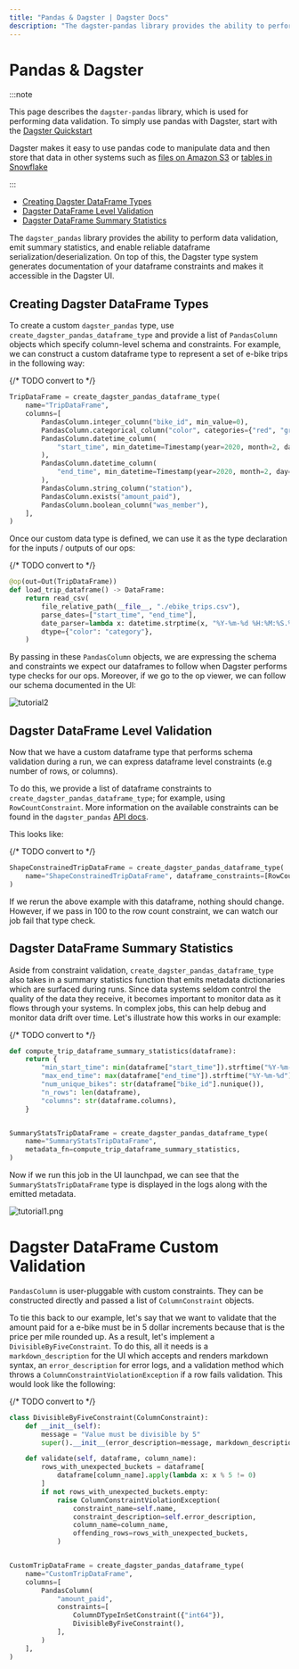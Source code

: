 ```yaml
---
title: "Pandas & Dagster | Dagster Docs"
description: "The dagster-pandas library provides the ability to perform data validation, emit summary statistics, and enable reliable dataframe serialization/deserialization."
---
```


# Pandas & Dagster

:::note

This page describes the `dagster-pandas` library, which is used for performing data validation. To simply use pandas with Dagster, start with the [Dagster Quickstart](/getting-started/quickstart)

Dagster makes it easy to use pandas code to manipulate data and then store
that data in other systems such as [files on Amazon S3](/api/python-api/libraries/dagster-aws#dagster_aws.s3.s3_pickle_io_manager) or [tables in Snowflake](/integrations/libraries/snowflake/using-snowflake-with-dagster)

:::

- [Creating Dagster DataFrame Types](#creating-dagster-dataframe-types)
- [Dagster DataFrame Level Validation](#dagster-dataframe-level-validation)
- [Dagster DataFrame Summary Statistics](#dagster-dataframe-summary-statistics)

The `dagster_pandas` library provides the ability to perform data validation, emit summary statistics, and enable reliable dataframe serialization/deserialization. On top of this, the Dagster type system generates documentation of your dataframe constraints and makes it accessible in the Dagster UI.

## Creating Dagster DataFrame Types

To create a custom `dagster_pandas` type, use `create_dagster_pandas_dataframe_type` and provide a list of `PandasColumn` objects which specify column-level schema and constraints. For example, we can construct a custom dataframe type to represent a set of e-bike trips in the following way:

{/* TODO convert to <CodeExample> */}
```python file=/legacy/dagster_pandas_guide/core_trip.py startafter=start_core_trip_marker_0 endbefore=end_core_trip_marker_0
TripDataFrame = create_dagster_pandas_dataframe_type(
    name="TripDataFrame",
    columns=[
        PandasColumn.integer_column("bike_id", min_value=0),
        PandasColumn.categorical_column("color", categories={"red", "green", "blue"}),
        PandasColumn.datetime_column(
            "start_time", min_datetime=Timestamp(year=2020, month=2, day=10)
        ),
        PandasColumn.datetime_column(
            "end_time", min_datetime=Timestamp(year=2020, month=2, day=10)
        ),
        PandasColumn.string_column("station"),
        PandasColumn.exists("amount_paid"),
        PandasColumn.boolean_column("was_member"),
    ],
)
```

Once our custom data type is defined, we can use it as the type declaration for the inputs / outputs of our ops:

{/* TODO convert to <CodeExample> */}
```python file=/legacy/dagster_pandas_guide/core_trip.py startafter=start_core_trip_marker_1 endbefore=end_core_trip_marker_1
@op(out=Out(TripDataFrame))
def load_trip_dataframe() -> DataFrame:
    return read_csv(
        file_relative_path(__file__, "./ebike_trips.csv"),
        parse_dates=["start_time", "end_time"],
        date_parser=lambda x: datetime.strptime(x, "%Y-%m-%d %H:%M:%S.%f"),
        dtype={"color": "category"},
    )
```

By passing in these `PandasColumn` objects, we are expressing the schema and constraints we expect our dataframes to follow when Dagster performs type checks for our ops. Moreover, if we go to the op viewer, we can follow our schema documented in the UI:

![tutorial2](/images/integrations/pandas/tutorial2.png)

## Dagster DataFrame Level Validation

Now that we have a custom dataframe type that performs schema validation during a run, we can express dataframe level constraints (e.g number of rows, or columns).

To do this, we provide a list of dataframe constraints to `create_dagster_pandas_dataframe_type`; for example, using `RowCountConstraint`. More information on the available constraints can be found in the `dagster_pandas` [API docs](/api/python-api/libraries/dagster-pandas).

This looks like:

{/* TODO convert to <CodeExample> */}
```python file=/legacy/dagster_pandas_guide/shape_constrained_trip.py startafter=start_create_type endbefore=end_create_type
ShapeConstrainedTripDataFrame = create_dagster_pandas_dataframe_type(
    name="ShapeConstrainedTripDataFrame", dataframe_constraints=[RowCountConstraint(4)]
)
```

If we rerun the above example with this dataframe, nothing should change. However, if we pass in 100 to the row count constraint, we can watch our job fail that type check.

## Dagster DataFrame Summary Statistics

Aside from constraint validation, `create_dagster_pandas_dataframe_type` also takes in a summary statistics function that emits metadata dictionaries which are surfaced during runs. Since data systems seldom control the quality of the data they receive, it becomes important to monitor data as it flows through your systems. In complex jobs, this can help debug and monitor data drift over time. Let's illustrate how this works in our example:

{/* TODO convert to <CodeExample> */}
```python file=/legacy/dagster_pandas_guide/summary_stats.py startafter=start_summary endbefore=end_summary
def compute_trip_dataframe_summary_statistics(dataframe):
    return {
        "min_start_time": min(dataframe["start_time"]).strftime("%Y-%m-%d"),
        "max_end_time": max(dataframe["end_time"]).strftime("%Y-%m-%d"),
        "num_unique_bikes": str(dataframe["bike_id"].nunique()),
        "n_rows": len(dataframe),
        "columns": str(dataframe.columns),
    }


SummaryStatsTripDataFrame = create_dagster_pandas_dataframe_type(
    name="SummaryStatsTripDataFrame",
    metadata_fn=compute_trip_dataframe_summary_statistics,
)
```

Now if we run this job in the UI launchpad, we can see that the `SummaryStatsTripDataFrame` type is displayed in the logs along with the emitted metadata.

![tutorial1.png](/images/integrations/pandas/tutorial1.png)

# Dagster DataFrame Custom Validation

`PandasColumn` is user-pluggable with custom constraints. They can be constructed directly and passed a list of `ColumnConstraint` objects.

To tie this back to our example, let's say that we want to validate that the amount paid for a e-bike must be in 5 dollar increments because that is the price per mile rounded up. As a result, let's implement a `DivisibleByFiveConstraint`. To do this, all it needs is a `markdown_description` for the UI which accepts and renders markdown syntax, an `error_description` for error logs, and a validation method which throws a `ColumnConstraintViolationException` if a row fails validation. This would look like the following:

{/* TODO convert to <CodeExample> */}
```python file=/legacy/dagster_pandas_guide/custom_column_constraint.py startafter=start_custom_col endbefore=end_custom_col
class DivisibleByFiveConstraint(ColumnConstraint):
    def __init__(self):
        message = "Value must be divisible by 5"
        super().__init__(error_description=message, markdown_description=message)

    def validate(self, dataframe, column_name):
        rows_with_unexpected_buckets = dataframe[
            dataframe[column_name].apply(lambda x: x % 5 != 0)
        ]
        if not rows_with_unexpected_buckets.empty:
            raise ColumnConstraintViolationException(
                constraint_name=self.name,
                constraint_description=self.error_description,
                column_name=column_name,
                offending_rows=rows_with_unexpected_buckets,
            )


CustomTripDataFrame = create_dagster_pandas_dataframe_type(
    name="CustomTripDataFrame",
    columns=[
        PandasColumn(
            "amount_paid",
            constraints=[
                ColumnDTypeInSetConstraint({"int64"}),
                DivisibleByFiveConstraint(),
            ],
        )
    ],
)
```
